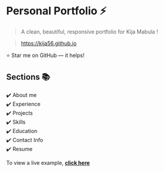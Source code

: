 # Personal Portfolio ⚡️

> A clean, beautiful, responsive portfolio  for Kija Mabula !

> <https://kija56.github.io>

:star: Star me on GitHub — it helps!

## Sections 📚

✔️ About me\
✔️ Experience\
✔️ Projects \
✔️ Skills \
✔️ Education\
✔️ Contact Info\
✔️ Resume

To view a live example, **[click here](https://varadbhogayata.github.io/)**
